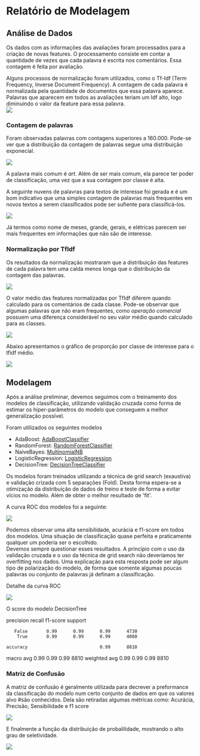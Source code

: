 # Relatório de Modelagem

## Análise de Dados

Os dados com as informações das avaliações foram processados para a criação de novas features.
O processamento consiste em contar a quantidade de vezes que cada palavra é escrita nos comentários. Essa contagem é feita por avaliação.

Alguns processos de normalização foram utilizados, como o Tf-Idf (Term Frequency, Inverse Document Frequency). A contagem de cada palavra é normalizada pela quantidade de documentos que essa palavra aparece. Palavras que aparecem em todos as avaliações teriam um Idf alto, logo diminuindo o valor da feature para essa palavra. 
</br>
![](tfidf.png)

### Contagem de palavras

Foram observadas palavras com contagens superiores a 160.000. Pode-se ver que a distribuição da contagem de palavras segue uma distribuição exponecial.

![](freqcontpalavras.png)

A palavra mais comum é *art*. Além de ser mais comum, ela parece ter poder de classificação, uma vez que a sua contagem por classe é alta.

A seguinte nuvens de palavras para textos de interesse foi gerada e é um bom indicativo que uma simples contagem de palavras mais frequentes em novos textos a serem classificados pode ser sufiente para classificá-los.

![](nuvempalavrastfidf.png)

Já termos como nome de meses, grande, gerais, e elétricas parecem ser mais frequentes em informações que não são de interesse.

### Normalização por TfIdf

Os resultados da normalização mostraram que a distribuição das features de cada palavra tem uma calda menos longa que o distribuição da contagem das palavras.

![](valormediotfidf.png)

O valor médio das features normalizadas por TfIdf diferem quando calculado para os comentários de cada classe. Pode-se observar que algumas palavras que não eram frequentes, como *operação comercial* possuem uma diferença considerável no seu valor médio quando calculado para as classes.

![](nuvemtfidf.png)

Abaixo apresentamos o gráfico de proporção por classe de interesse para o tfidf médio.

![](proptfidf.png)

## Modelagem

Após a análise preliminar, devemos seguimos com o treinamento dos modelos de classificação, utilizando validação cruzada como forma de estimar os hiper-parâmetros do modelo que conseguem a melhor generalização possível.

Foram utilizados os seguintes modelos 

* AdaBoost: [AdaBoostClassifier](https://scikit-learn.org/stable/modules/generated/sklearn.ensemble.AdaBoostClassifier.html)
* RandomForest: [RandomForestClassifier](https://scikit-learn.org/stable/modules/generated/sklearn.ensemble.RandomForestClassifier.html)
* NaiveBayes: [MultinomialNB](https://scikit-learn.org/stable/modules/generated/sklearn.naive_bayes.MultinomialNB.html)
* LogisticRegression: [LogisticRegression](https://scikit-learn.org/stable/modules/generated/sklearn.linear_model.LogisticRegression.html)
* DecisionTree: [DecisionTreeClassifier](https://scikit-learn.org/stable/modules/generated/sklearn.tree.DecisionTreeClassifier.html)

Os modelos foram treinados utilizando a técnica de grid search (exaustiva) e validação crizada com 5 separações (Fold). Desta forma espera-se a otimização da distribuição de dados de treino e teste de forma a evitar vícios no modelo. Além de obter o melhor resultado de 'fit'.

A curva ROC dos modelos foi a seguinte:

![](curvaroc.png)

Podemos observar uma alta sensibilidade, acurácia e f1-score em todos dos modelos. Uma situação de classificação quase perfeita e praticamente qualquer um poderia ser o escolhido.</br> 
Devemos sempre questionar esses resultados. A princípio com o uso da validação cruzada e o uso da técnica de grid search não deveríamos ter overfitting nos dados. Uma explicação para esta resposta pode ser algum tipo de polarização do modelo, de forma que somente algumas poucas palavras ou conjunto de palavras já definam a classificação.

Detalhe da curva ROC

![](detalheroc.png)


O score do modelo DecisionTree

precision    recall  f1-score   support

       False       0.99      0.99      0.99      4730
        True       0.99      0.99      0.99      4080

    accuracy                           0.99      8810
   macro avg       0.99      0.99      0.99      8810
weighted avg       0.99      0.99      0.99      8810


### Matriz de Confusão

A matriz de confusão é geralmente utilizada para decrever a preformance da classificação do modelo num certo conjunto de dados em que os valores alvo #são conhecidos. Dela são retiradas algumas métricas como: Acurácia, Precisão, Sensibilidade e f1 score

![](matrizconfusao.png)


E finalmente a função da distribuição de probalilidade, mostrando o alto grau de seletividade.

![](kde.png)